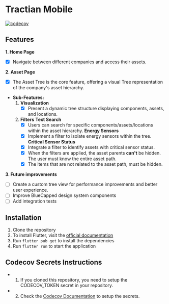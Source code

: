 
# Tractian Mobile

[![codecov](https://codecov.io/gh/devkaio/tractian_mobile/graph/badge.svg?token=N6UN8B17ML)](https://codecov.io/gh/devkaio/tractian_mobile)

## Features
**1. Home Page**
- [x] Navigate between different companies and access their assets.

**2. Asset Page**
- [x] The Asset Tree is the core feature, offering a visual Tree representation of the company's asset hierarchy.

- **Sub-Features:**
    1. **Visualization**
        - [x] Present a dynamic tree structure displaying components, assets, and locations.
    2. **Filters**
        **Text Search**
        - [x] Users can search for specific components/assets/locations within the asset hierarchy.
        **Energy Sensors**
        - [x] Implement a filter to isolate energy sensors within the tree.
        **Critical Sensor Status**
        - [x] Integrate a filter to identify assets with critical sensor status.
        - [x] When the filters are applied, the asset parents **can't** be hidden. The user must know the entire asset path.
        - [x] The items that are not related to the asset path, must be hidden.

**3. Future improvements**
- [ ] Create a custom tree view for performance improvements and better user experience.
- [ ] Improve BlueCapped design system components
- [ ] Add integration tests

## Installation
1. Clone the repository
2. To install Flutter, visit the [official documentation](https://flutter.dev/docs/get-started/install) 
3. Run `flutter pub get` to install the dependencies
4. Run `flutter run` to start the application

## Codecov Secrets Instructions
- 1. If you cloned this repository, you need to setup the CODECOV_TOKEN secret in your repository.
- 2. Check the [Codecov Documentation](https://docs.codecov.com/docs/quick-start) to setup the secrets.